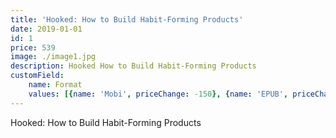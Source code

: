 ```yaml
---
title: 'Hooked: How to Build Habit-Forming Products'
date: 2019-01-01
id: 1
price: 539
image: ./image1.jpg
description: Hooked How to Build Habit-Forming Products
customField: 
    name: Format
    values: [{name: 'Mobi', priceChange: -150}, {name: 'EPUB', priceChange: -150}, {name: 'PDF', priceChange: -150}, {name: 'Paperback', priceChange: 0}]
---
```


Hooked: How to Build Habit-Forming Products